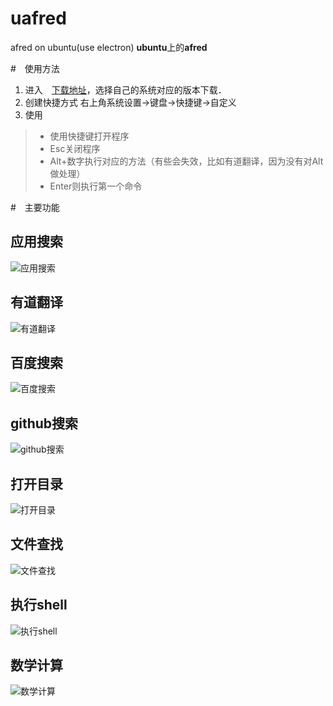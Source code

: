 # uafred
afred on ubuntu(use electron)
**ubuntu**上的**afred**

#　使用方法
1. 进入　[下载地址](https://github.com/zhenyangze/uafred/tree/master/download)，选择自己的系统对应的版本下载．
2. 创建快捷方式
右上角系统设置->键盘->快捷键->自定义
3. 使用

> * 使用快捷键打开程序
> * Esc关闭程序
> * Alt+数字执行对应的方法（有些会失效，比如有道翻译，因为没有对Alt做处理）
> * Enter则执行第一个命令

#　主要功能
## 应用搜索
![应用搜索](https://github.com/zhenyangze/uafred/raw/master/screenshot/app.png)
## 有道翻译
![有道翻译](https://github.com/zhenyangze/uafred/raw/master/screenshot/yd.png)
## 百度搜索
![百度搜索](https://github.com/zhenyangze/uafred/raw/master/screenshot/bd.png)
## github搜索
![github搜索](https://github.com/zhenyangze/uafred/raw/master/screenshot/github.png)
## 打开目录
![打开目录](https://github.com/zhenyangze/uafred/raw/master/screenshot/cd.png)
## 文件查找
![文件查找](https://github.com/zhenyangze/uafred/raw/master/screenshot/find.png)
## 执行shell
![执行shell](https://github.com/zhenyangze/uafred/raw/master/screenshot/shell.png)
## 数学计算
![数学计算](https://github.com/zhenyangze/uafred/raw/master/screenshot/calc.png)
